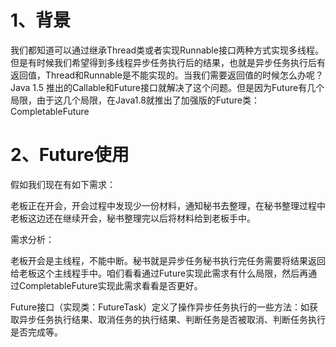 
# 1、背景

我们都知道可以通过继承Thread类或者实现Runnable接口两种方式实现多线程。但是有时候我们希望得到多线程异步任务执行后的结果，也就是异步任务执行后有返回值，Thread和Runnable是不能实现的。当我们需要返回值的时候怎么办呢？ Java 1.5 推出的Callable和Future接口就解决了这个问题。但是因为Future有几个局限，由于这几个局限，在Java1.8就推出了加强版的Future类：CompletableFuture


# 2、Future使用

假如我们现在有如下需求：

老板正在开会，开会过程中发现少一份材料，通知秘书去整理，在秘书整理过程中老板这边还在继续开会，秘书整理完以后将材料给到老板手中。

需求分析：

老板开会是主线程，不能中断。秘书就是异步任务秘书执行完任务需要将结果返回给老板这个主线程手中。咱们看看通过Future实现此需求有什么局限，然后再通过CompletableFuture实现此需求看看是否更好。

Future接口（实现类：FutureTask）定义了操作异步任务执行的一些方法：如获取异步任务执行结果、取消任务的执行结果、判断任务是否被取消、判断任务执行是否完成等。
